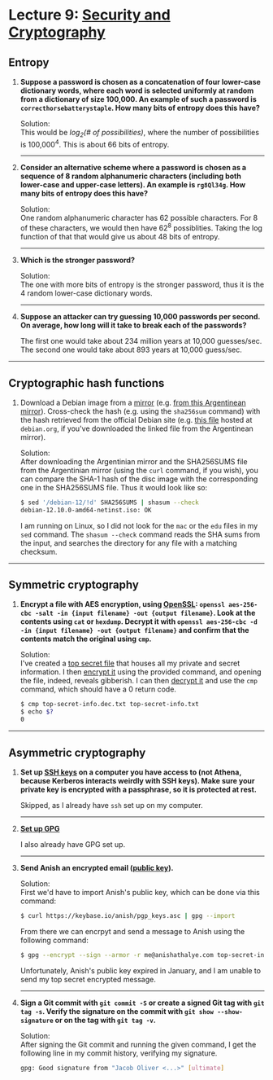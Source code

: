 # Lecture 9: [Security and Cryptography](https://missing.csail.mit.edu/2020/security/)

## Entropy

1. **Suppose a password is chosen as a concatenation of four lower-case
    dictionary words, where each word is selected uniformly at random from a
    dictionary of size 100,000. An example of such a password is
    `correcthorsebatterystaple`. How many bits of entropy does this have?**

    Solution:\
    This would be _log<sub>2</sub>(# of possibilities)_, where the number of possibilities is 100,000<sup>4</sup>. This is about 66 bits of entropy.

    ---
1. **Consider an alternative scheme where a password is chosen as a sequence
    of 8 random alphanumeric characters (including both lower-case and
    upper-case letters). An example is `rg8Ql34g`. How many bits of entropy
    does this have?**

    Solution:\
    One random alphanumeric character has 62 possible characters. For 8 of these characters, we would then have 62<sup>8</sup> possiblities. Taking the log function of that that would give us about 48 bits of entropy.

    ---
1. **Which is the stronger password?**
    
    Solution:\
    The one with more bits of entropy is the stronger password, thus it is the 4 random lower-case dictionary words.

    ---
1. **Suppose an attacker can try guessing 10,000 passwords per second. On
    average, how long will it take to break each of the passwords?**

    The first one would take about 234 million years at 10,000 guesses/sec.
    The second one would take about 893 years at 10,000 guess/sec.

---
## Cryptographic hash functions

1. Download a Debian image from a
   [mirror](https://www.debian.org/CD/http-ftp/) (e.g. [from this Argentinean
   mirror](http://debian.xfree.com.ar/debian-cd/current/amd64/iso-cd/)).
   Cross-check the hash (e.g. using the `sha256sum` command) with the hash
   retrieved from the official Debian site (e.g. [this
   file](https://cdimage.debian.org/debian-cd/current/amd64/iso-cd/SHA256SUMS)
   hosted at `debian.org`, if you've downloaded the linked file from the
   Argentinean mirror).

   Solution:\
   After downloading the Argentinian mirror and the SHA256SUMS file from the Argentinian mirror (using the `curl` command, if you wish), you can compare the SHA-1 hash of the disc image with the corresponding one in the SHA256SUMS file. Thus it would look like so:

    ```bash
    $ sed '/debian-12/!d' SHA256SUMS | shasum --check
    debian-12.10.0-amd64-netinst.iso: OK
    ```

    I am running on Linux, so I did not look for the `mac` or the `edu` files in my `sed` command. The `shasum --check` command reads the SHA sums from the input, and searches the directory for any file with a matching checksum.

---
## Symmetric cryptography

1. **Encrypt a file with AES encryption, using
   [OpenSSL](https://www.openssl.org/): `openssl aes-256-cbc -salt -in {input
   filename} -out {output filename}`. Look at the contents using `cat` or
   `hexdump`. Decrypt it with `openssl aes-256-cbc -d -in {input filename} -out
   {output filename}` and confirm that the contents match the original using
   `cmp`.**

   Solution:\
   I've created a [top secret file](./top-secret-info.txt) that houses all my private and secret information. I then [encrypt it](./top-secret-info.enc.txt) using the provided command, and opening the file, indeed, reveals gibberish. I can then [decrypt it](./top-secret-info.dec.txt) and use the `cmp` command, which should have a 0 return code.

    ```bash
    $ cmp top-secret-info.dec.txt top-secret-info.txt
    $ echo $?
    0
    ```

---
## Asymmetric cryptography

1. **Set up [SSH
    keys](https://www.digitalocean.com/community/tutorials/how-to-set-up-ssh-keys--2)
    on a computer you have access to (not Athena, because Kerberos interacts
    weirdly with SSH keys). Make sure
    your private key is encrypted with a passphrase, so it is protected at
    rest.**

    Skipped, as I already have `ssh` set up on my computer.

    ---
1. **[Set up GPG](https://www.digitalocean.com/community/tutorials/how-to-use-gpg-to-encrypt-and-sign-messages)**

    I also already have GPG set up.

    ---
1. **Send Anish an encrypted email ([public key](https://keybase.io/anish)).**

    Solution:\
    First we'd have to import Anish's public key, which can be done via this command:
    ```bash
    $ curl https://keybase.io/anish/pgp_keys.asc | gpg --import
    ```

    From there we can encrpyt and send a message to Anish using the following command:
    ```bash
    $ gpg --encrypt --sign --armor -r me@anishathalye.com top-secret-info.txt
    ```

    Unfortunately, Anish's public key expired in January, and I am unable to send my top secret encrypted message.

    ---
1. **Sign a Git commit with `git commit -S` or create a signed Git tag with
    `git tag -s`. Verify the signature on the commit with `git show
    --show-signature` or on the tag with `git tag -v`.**

    Solution:\
    After signing the Git commit and running the given command, I get the following line in my commit history, verifying my signature.

    ```bash
    gpg: Good signature from "Jacob Oliver <...>" [ultimate]
    ```
